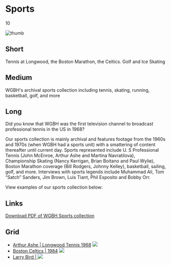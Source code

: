 # Sports

10

![thumb](https://s3.amazonaws.com/wgbhstocksales.org/content/collections/sports/BostonMarathon_01_348x196.png)


## Short

Tennis at Longwood, the Boston Marathon, the Celtics.
Golf and Ice Skating

## Medium

WGBH's archival sports collection including tennis, skating, running, basketball, golf, and more

## Long

Did you know that WGBH was the first television channel to broadcast professional 
tennis in the US in 1968?  

Our sports collection is mainly archival and features footage from the 1960s 
and 1970s (when WGBH had a sports unit) with a smattering of content thereafter 
until current day.  Sports represented include U. S Professional Tennis (John McEnroe, 
Arthur Ashe and Martina Navratilova), Championship Skating (Nancy Kerrigan, Brian 
Boitano and Paul Wylie), Boston Marathon coverage (Bill Rodgers, Johnny Kelley), 
basketball, sailing, golf, and more.  Interviews with sports legends include Muhammad Ali, 
Tom “Satch” Sanders, Jim Brown, Luis Tiant, Phil Esposito and Bobby Orr.

View examples of our sports collection below: 

## Links

[Download PDF of WGBH Sports collection](/TODO)

## Grid

- [Arthur Ashe | Longwood Tennis 1968](http://openvault.wgbh.org/catalog/openvault:21221) ![](https://s3.amazonaws.com/wgbhstocksales.org/content/collections/sports/Arthur_02_348x196.png)
- [Boston Celtics | 1984](/TODO) ![](https://s3.amazonaws.com/wgbhstocksales.org/content/collections/sports/CelticsPride84_01_348x196.png)
- [Larry Bird | ](http://bostonlocaltv.org/catalog/V_LL4A6T3RKW47TPS) ![](https://s3.amazonaws.com/wgbhstocksales.org/content/collections/sports/LarryBird_03_348x192.png)
